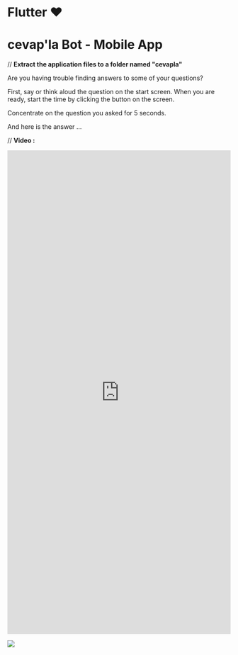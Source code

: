 # Flutter ❤️

# cevap'la Bot - Mobile App

// <b>Extract the application files to a folder named "cevapla"</b>

Are you having trouble finding answers to some of your questions?

First, say or think aloud the question on the start screen. When you are ready, start the time by clicking the button on the screen.

Concentrate on the question you asked for 5 seconds.

And here is the answer ...

// <b>Video :</b><div style="width:100%;height:0px;position:relative;padding-bottom:216.918%;"><iframe src="https://streamable.com/e/31l96s" frameborder="0" width="100%" height="100%" allowfullscreen style="width:100%;height:100%;position:absolute;left:0px;top:0px;overflow:hidden;"></iframe></div>

<img src="https://i.imgur.com/BsiPLvz.png"/>